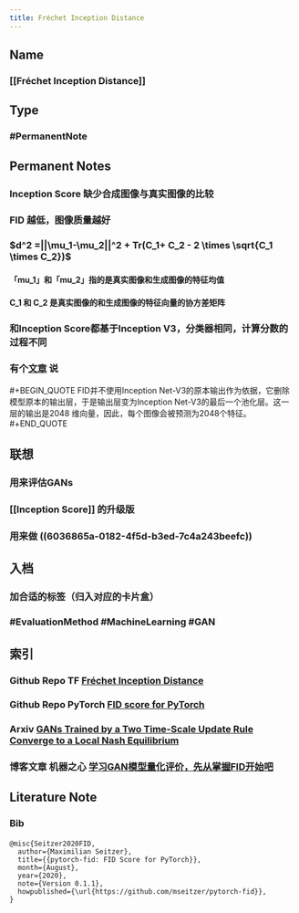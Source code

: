 ```yaml
---
title: Fréchet Inception Distance
---
```


## Name
### [[Fréchet Inception Distance]]
## Type
### #PermanentNote
## Permanent Notes
### Inception Score 缺少合成图像与真实图像的比较
### FID 越低，图像质量越好
### $d^2 =||\mu_1-\mu_2||^2 + Tr(C_1+ C_2 - 2 \times \sqrt{C_1 \times C_2})$
#### 「mu_1」和「mu_2」指的是真实图像和生成图像的特征均值
#### C_1 和 C_2 是真实图像的和生成图像的特征向量的协方差矩阵
### 和Inception Score都基于Inception V3，分类器相同，计算分数的过程不同
### 有个[文章](https://blog.csdn.net/qq_37189298/article/details/108115284) 说
#+BEGIN_QUOTE
FID并不使用Inception Net-V3的原本输出作为依据，它删除模型原本的输出层，于是输出层变为Inception Net-V3的最后一个池化层。这一层的输出是2048 维向量，因此，每个图像会被预测为2048个特征。
#+END_QUOTE
###
## 联想
### 用来评估GANs
### [[Inception Score]] 的升级版
### 用来做 ((6036865a-0182-4f5d-b3ed-7c4a243beefc))
## 入档
### 加合适的标签（归入对应的卡片盒）
### #EvaluationMethod #MachineLearning #GAN
## 索引
### Github Repo TF [Fréchet Inception Distance](https://github.com/tsc2017/Frechet-Inception-Distance)
### Github Repo PyTorch [FID score for PyTorch](https://github.com/mseitzer/pytorch-fid)
### Arxiv [GANs Trained by a Two Time-Scale Update Rule Converge to a Local Nash Equilibrium ](https://arxiv.org/abs/1706.08500)
### 博客文章 机器之心 [学习GAN模型量化评价，先从掌握FID开始吧](https://www.jiqizhixin.com/articles/2019-10-14-13)
## Literature Note
### Bib
####
```Bib
@misc{Seitzer2020FID,
  author={Maximilian Seitzer},
  title={{pytorch-fid: FID Score for PyTorch}},
  month={August},
  year={2020},
  note={Version 0.1.1},
  howpublished={\url{https://github.com/mseitzer/pytorch-fid}},
}
```
###
